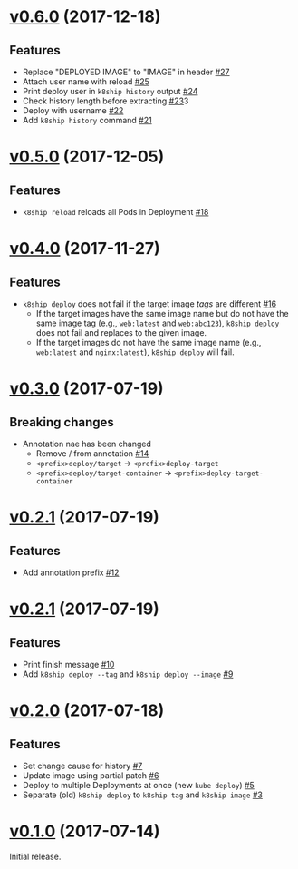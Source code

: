 # [v0.6.0](https://github.com/dtan4/k8ship/releases/tag/v0.6.0) (2017-12-18)

## Features

- Replace "DEPLOYED IMAGE" to "IMAGE" in header [#27](https://github.com/dtan4/k8ship/pull/27)
- Attach user name with reload [#25](https://github.com/dtan4/k8ship/pull/25)
- Print deploy user in `k8ship history` output [#24](https://github.com/dtan4/k8ship/pull/24)
- Check history length before extracting [#23](https://github.com/dtan4/k8ship/pull/2)3
- Deploy with username [#22](https://github.com/dtan4/k8ship/pull/22)
- Add `k8ship history` command [#21](https://github.com/dtan4/k8ship/pull/21)

# [v0.5.0](https://github.com/dtan4/k8ship/releases/tag/v0.5.0) (2017-12-05)

## Features

- `k8ship reload` reloads all Pods in Deployment [#18](https://github.com/dtan4/k8ship/pull/18)

# [v0.4.0](https://github.com/dtan4/k8ship/releases/tag/v0.4.0) (2017-11-27)

## Features

- `k8ship deploy` does not fail if the target image _tags_ are different [#16](https://github.com/dtan4/k8ship/pull/16)
  - If the target images have the same image name but do not have the same image tag (e.g.,  `web:latest` and `web:abc123`), `k8ship deploy` does not fail and replaces to the given image.
  - If the target images do not have the same image name (e.g., `web:latest` and `nginx:latest`), `k8ship deploy` will fail.

# [v0.3.0](https://github.com/dtan4/k8ship/releases/tag/v0.3.0) (2017-07-19)

## Breaking changes

- Annotation nae has been changed
  - Remove / from annotation [#14](https://github.com/dtan4/k8ship/pull/14)
  - `<prefix>deploy/target` -> `<prefix>deploy-target`
  - `<prefix>deploy/target-container` -> `<prefix>deploy-target-container`

# [v0.2.1](https://github.com/dtan4/k8ship/releases/tag/v0.2.2) (2017-07-19)

## Features

- Add annotation prefix [#12](https://github.com/dtan4/k8ship/pull/12)

# [v0.2.1](https://github.com/dtan4/k8ship/releases/tag/v0.2.1) (2017-07-19)

## Features

- Print finish message [#10](https://github.com/dtan4/k8ship/pull/10)
- Add `k8ship deploy --tag` and `k8ship deploy --image` [#9](https://github.com/dtan4/k8ship/pull/9)

# [v0.2.0](https://github.com/dtan4/k8ship/releases/tag/v0.2.0) (2017-07-18)

## Features

- Set change cause for history [#7](https://github.com/dtan4/k8ship/pull/7)
- Update image using partial patch [#6](https://github.com/dtan4/k8ship/pull/6)
- Deploy to multiple Deployments at once (new `kube deploy`) [#5](https://github.com/dtan4/k8ship/pull/5)
- Separate (old) `k8ship deploy` to `k8ship tag` and `k8ship image` [#3](https://github.com/dtan4/k8ship/pull/3)

# [v0.1.0](https://github.com/dtan4/k8ship/releases/tag/v0.1.0) (2017-07-14)

Initial release.
